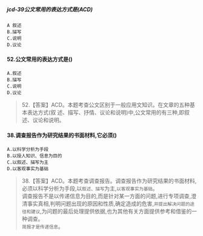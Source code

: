 ##### jcd-39公文常用的表达方式是(ACD)
    A 叙述
    B.描写
    C.说明
    D.议论

#### 52.公文常用的表达方式是()
    A.叙述
    B.描写
    C.说明
    D.议论
>   52.【答案】ACD。本题考查公文区别于一般应用文知识。在文章的五种基本表达方式(叙
述、描写、抒情、议论和说明)中,公文常用的有三种,即叙述、议论和说明。

#### 38.调查报告作为研究结果的书面材料,它必须()
    A.以科学分析为手段
    B.以授人知识、信息为目的
    C.以叙述、描写为主
    D.以客观事实为基础
>   38.【答案】ACD。本题考查调查报告。调查报告作为研究结果的书面材料,
必须以科学分析为手段,以`叙述、描写`为主,`以客观事实为基础`。<br>
调查报告不是以传递信息为目的,而是针对某一方面的问题,进行专项调查,澄清事实真相,判明问题出现的原因和性质,确定造成的危害,`并提出解决问题的途径和建议`,为问题的最后处理提供依据,也为其他有关方面提供参考和借鉴的一种调查。<br>
`简报才是传递信息`。
    